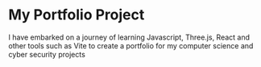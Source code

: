 # My Portfolio Project

I have embarked on a journey of learning Javascript, Three.js, React and other tools such as Vite to create a portfolio for my computer science and cyber security projects
